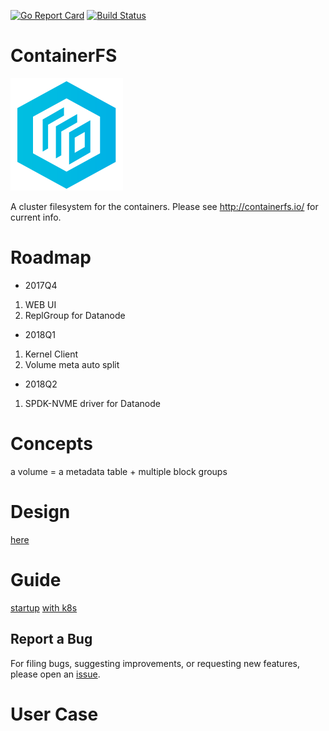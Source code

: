 [![Go Report Card](https://goreportcard.com/badge/github.com/tigcode/containerfs)](https://goreportcard.com/report/github.com/tigcode/containerfs)
[![Build Status](https://travis-ci.org/tigcode/containerfs.svg?branch=master)](https://travis-ci.org/tigcode/containerfs)
# ContainerFS
![image](doc/logo.png) 

A cluster filesystem for the containers. Please see http://containerfs.io/ for current info.

# Roadmap
* 2017Q4  
1. WEB UI
2. ReplGroup for Datanode
       
* 2018Q1
1. Kernel Client
2. Volume meta auto split

* 2018Q2
1. SPDK-NVME driver for Datanode

# Concepts

a volume = a metadata table + multiple block groups

# Design

[here](doc/design.md)

# Guide

[startup](doc/guide.md)
[with k8s](doc/k8sCfsPlugin.md)

## Report a Bug

For filing bugs, suggesting improvements, or requesting new features, please open an [issue](https://github.com/tigcode/containerfs/issues).

# User Case
